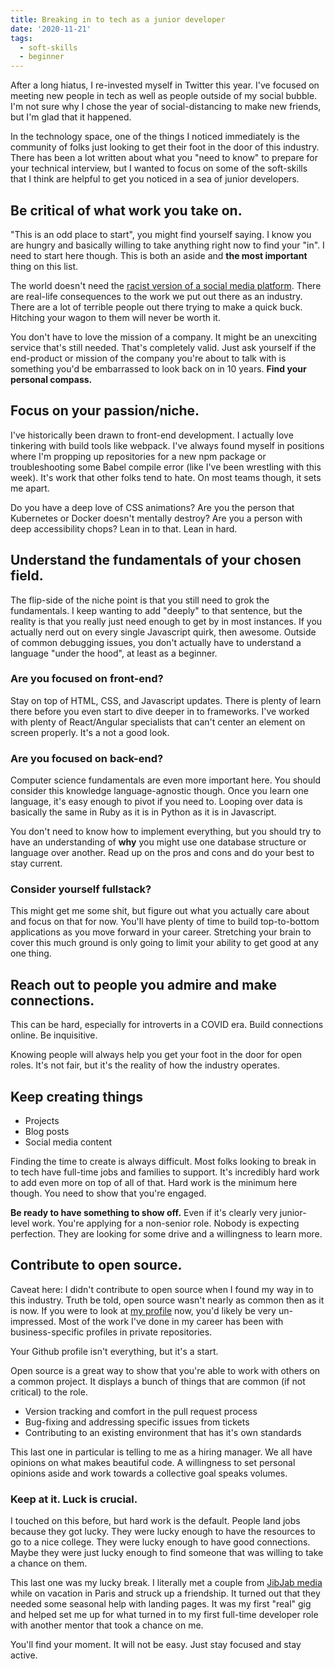```yaml
---
title: Breaking in to tech as a junior developer
date: '2020-11-21'
tags:
  - soft-skills
  - beginner
---
```


After a long hiatus, I re-invested myself in Twitter this year. I've focused on meeting new people in tech as well as people outside of my social bubble. I'm not sure why I chose the year of social-distancing to make new friends, but I'm glad that it happened.

In the technology space, one of the things I noticed immediately is the community of folks just looking to get their foot in the door of this industry. There has been a lot written about what you "need to know" to prepare for your technical interview, but I wanted to focus on some of the soft-skills that I think are helpful to get you noticed in a sea of junior developers.

## Be critical of what work you take on.

"This is an odd place to start", you might find yourself saying. I know you are hungry and basically willing to take anything right now to find your "in". I need to start here though. This is both an aside and **the most important** thing on this list.

The world doesn't need the <a href="https://www.forbes.com/sites/abrambrown/2020/06/27/parlers-founder-explains-why-he-built-trumps-new-favorite-social-media-app/?sh=4c84cf285016" target="_blank" rel="noreferrer">racist version of a social media platform</a>. There are real-life consequences to the work we put out there as an industry. There are a lot of terrible people out there trying to make a quick buck. Hitching your wagon to them will never be worth it. 

You don't have to love the mission of a company. It might be an unexciting service that's still needed. That's completely valid. Just ask yourself if the end-product or mission of the company you're about to talk with is something you'd be embarrassed to look back on in 10 years. **Find your personal compass.**

## Focus on your passion/niche.

I've historically been drawn to front-end development. I actually love tinkering with build tools like webpack. I've always found myself in positions where I'm propping up repositories for a new npm package or troubleshooting some Babel compile error (like I've been wrestling with this week). It's work that other folks tend to hate. On most teams though, it sets me apart.

Do you have a deep love of CSS animations? Are you the person that Kubernetes or Docker doesn't mentally destroy? Are you a person with deep accessibility chops? Lean in to that. Lean in hard. 

## Understand the fundamentals of your chosen field.

The flip-side of the niche point is that you still need to grok the fundamentals. I keep wanting to add "deeply" to that sentence, but the reality is that you really just need enough to get by in most instances. If you actually nerd out on every single Javascript quirk, then awesome. Outside of common debugging issues, you don't actually have to understand a language "under the hood", at least as a beginner.

### Are you focused on front-end?

Stay on top of HTML, CSS, and Javascript updates. There is plenty of learn there before you even start to dive deeper in to frameworks. I've worked with plenty of React/Angular specialists that can't center an element on screen properly. It's a not a good look.

### Are you focused on back-end?

Computer science fundamentals are even more important here. You should consider this knowledge language-agnostic though. Once you learn one language, it's easy enough to pivot if you need to. Looping over data is basically the same in Ruby as it is in Python as it is in Javascript.

You don't need to know how to implement everything, but you should try to have an understanding of **why** you might use one database structure or language over another. Read up on the pros and cons and do your best to stay current.

### Consider yourself fullstack?

This might get me some shit, but figure out what you actually care about and focus on that for now. You'll have plenty of time to build top-to-bottom applications as you move forward in your career. Stretching your brain to cover this much ground is only going to limit your ability to get good at any one thing. 

## Reach out to people you admire and make connections.

This can be hard, especially for introverts in a COVID era. Build connections online. Be inquisitive.

Knowing people will always help you get your foot in the door for open roles. It's not fair, but it's the reality of how the industry operates.

## Keep creating things

* Projects
* Blog posts
* Social media content

Finding the time to create is always difficult. Most folks looking to break in to tech have full-time jobs and families to support. It's incredibly hard work to add even more on top of all of that. Hard work is the minimum here though. You need to show that you're engaged.

**Be ready to have something to show off.** Even if it's clearly very junior-level work. You're applying for a non-senior role. Nobody is expecting perfection. They are looking for some drive and a willingness to learn more. 

## Contribute to open source.

Caveat here: I didn't contribute to open source when I found my way in to this industry. Truth be told, open source wasn't nearly as common then as it is now. If you were to look at <a href="https://github.com/bunnyhawk" target="_blank" rel="noreferrer">my profile</a> now, you'd likely be very un-impressed. Most of the work I've done in my career has been with business-specific profiles in private repositories.

Your Github profile isn't everything, but it's a start.

Open source is a great way to show that you're able to work with others on a common project. It displays a bunch of things that are common (if not critical) to the role. 

* Version tracking and comfort in the pull request process
* Bug-fixing and addressing specific issues from tickets
* Contributing to an existing environment that has it's own standards

This last one in particular is telling to me as a hiring manager. We all have opinions on what makes beautiful code. A willingness to set personal opinions aside and work towards a collective goal speaks volumes.

### Keep at it. Luck is crucial.

I touched on this before, but hard work is the default. People land jobs because they got lucky. They were lucky enough to have the resources to go to a nice college. They were lucky enough to have good connections. Maybe they were just lucky enough to find someone that was willing to take a chance on them. 

This last one was my lucky break. I literally met a couple from <a href="https://www.jibjab.com/" target="_blank" rel="noreferrer">JibJab media</a> while on vacation in Paris and struck up a friendship. It turned out that they needed some seasonal help with landing pages. It was my first "real" gig and helped set me up for what turned in to my first full-time developer role with another mentor that took a chance on me.

You'll find your moment. It will not be easy. Just stay focused and stay active.